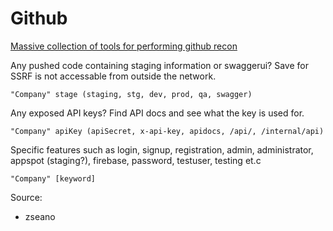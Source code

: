 # Github

[Massive collection of tools for performing github recon](http://10degres.net/github-tools-collection/)



Any pushed code containing staging information or swaggerui? Save for SSRF is not accessable from outside the network.

    "Company" stage (staging, stg, dev, prod, qa, swagger)

Any exposed API keys? Find API docs and see what the key is used for.

    "Company" apiKey (apiSecret, x-api-key, apidocs, /api/, /internal/api)

Specific features such as login, signup, registration, admin, administrator, appspot (staging?), firebase, password, testuser, testing et.c

    "Company" [keyword]

Source:

- zseano
